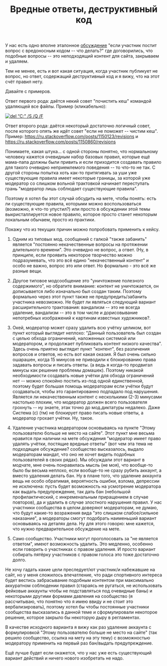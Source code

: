 ﻿---
title: "Вредные ответы, деструктивный код"
se.owner.user_id: 213987
se.owner.display_name: "A K"
se.owner.link: "https://ru.meta.stackoverflow.com/users/213987/a-k"
se.link: "https://ru.meta.stackoverflow.com/questions/10617/%d0%92%d1%80%d0%b5%d0%b4%d0%bd%d1%8b%d0%b5-%d0%be%d1%82%d0%b2%d0%b5%d1%82%d1%8b-%d0%b4%d0%b5%d1%81%d1%82%d1%80%d1%83%d0%ba%d1%82%d0%b8%d0%b2%d0%bd%d1%8b%d0%b9-%d0%ba%d0%be%d0%b4"
se.question_id: 10617
se.post_type: question
se.score: 15
---
<p>У  нас есть одно вполне эталонное <a href="https://ru.meta.stackoverflow.com/q/10560/213987">обсуждение</a> &quot;если участник постит вопрос с вредоносным кодом -- что делать?&quot; где договорились, что подобные вопросы -- это неподходящий контент для сайта, закрываем и удаляем.</p>
<p>Тем не менее, есть и вот какая ситуация, когда участник публикует не вопрос, но ответ, содержащий деструктивный код и я вижу, что на этот счёт правил нету.</p>
<p>Давайте с примеров.</p>
<p>Ответ первого рода: даётся некий совет &quot;почистить кеш&quot; командой удаляющей все файлы. Пример (кликабельно):</p>
<p><a href="https://ru.stackoverflow.com/a/1148082/"><img src="https://i.stack.imgur.com/XX972.png" alt="del “C:&quot; /S /Q /F" /></a></p>
<p>Ответ второго рода: даётся некоторый достаточно логичный совет, после которого опять же идёт совет &quot;если не поможет -- чистим кеш&quot;. Пример: <a href="https://ru.stackoverflow.com/posts/1150123/revisions">https://ru.stackoverflow.com/posts/1150123/revisions</a> и <a href="https://ru.stackoverflow.com/posts/1150860/revisions">https://ru.stackoverflow.com/posts/1150860/revisions</a></p>
<p>Понимаете, какая штука... с одной стороны понятно, что нормальному человеку кажется очевидным набор базовых правил, которые ещё мама-папа должны были привить и если приходится создавать правило для такого очевидно неприемлемого поведения -- то что-то не так. С другой стороны попытка хоть как-то притягивать за уши уже существующие правила имеет некоторые границы, за которой уже модератор со слишком вольной трактовкой начинает переступать грань &quot;модератор лишь соблюдает существующие правила&quot;.</p>
<p>Поэтому я хотел бы этот случай обсудить на мете, чтобы понять: есть ли существующие правила, которыми можно воспользоваться (возможно, я что-то упустил?) или просто в обсуждении этой темы выкристаллируется новое правило, которое просто станет некоторым локальным обычаем, просто из практики.</p>
<p>Покажу что из текущих причин можно попробовать применить к кейсу.</p>
<ol>
<li><p>Одним из типовых мод. сообщений с галкой &quot;также забанить&quot; является &quot;постоянно некачественные вопросы на протяжении длительного времени&quot;. Это очевидно не вопрос, а ответ. (Ну, в принципе, если проявить некоторое творчество можно подразумевать, что это всё едино &quot;некачественный контент&quot; и особо не важно, вопрос это или ответ. Но формально - это всё же разные вещи.</p>
</li>
<li><p>Другое типовое модсообщение это &quot;уничтожение полезного содержимого&quot;, но обратите внимание: контент не уничтожается, он дописывается либо изначально был создан таким. Поэтому формально через этот пункт также не предупредить/забанить участника невозможно. Не будет ли являться следующий вариант расширительного трактования: вандализм -- это не всегда удаление, вандализм -- это в том числе и дорисовывание непотребных изображений к картинам известных художников?.</p>
</li>
<li><p>Окей, модератор может сразу удалить всю учётку целиком, вот пункт который выглядит неплохо: &quot;Данный пользователь был создан с целью обхода ограничений, наложенных системой или модератором, и продолжает публиковать контент низкого качества&quot;. Здесь очень приятно выглядит пункт &quot;контент&quot;, без различения вопросов и ответов, но есть вот какая оказия. Я был очень сильно ошарашен, когда 15 минусов не приводили к блокированию права задавать вопросы и писать ответы. (а ведь я когда-то продвигал минусы как решение проблемы домашек). Поэтому никакой необходимости создавать новые учётки для обхода ограничений нет -- можно спокойно постить из-под одной единственной, поэтому будет большая помощь модераторам если учётки будут создаваться, чтобы это гарантированно подпадало под нарушения. Является ли некачественным контент с несколькими (2-3) минусами настолько плохим, что модератор должен всего пользователя грохнуть -- ну знаете, этак точно до мод.диктатуры недалеко. Даже Система (с) (тм) не блокирует право писать новые ответы, а модератор грохает учётки. Ну, такое.</p>
</li>
<li><p>Удаление участника модератором основываясь на пункте &quot;Этому пользователю больше не место на сайте&quot;. Этот пункт мне весьма нравится при наличии на мете обсуждения &quot;модератор имеет право удалять учётки, постящие вредные ответы&quot; (вот чем эта тема не подходящее обсуждение? сообщество высказалось, выдало модераторам мандат, что оно не хочет видеть подобных пользователей в своих рядах). Мы обсуждали этот вариант в модчате, мне очень понравилась мысль (не моя), что вообще-то было бы весьма неплохо, если вообще-то не сразу рубить аккаунт, а вместо удаления делать бан. Ну в плане того, что удаление аккаунта вещь не особо обратимая, вероятность ошибки, взлома, депрессии не исключена: пусть будет возможность на усмотрение модератора как выдать предупреждение, так дать бан (небольшой профилактический, с инкременальным приращением в случае повторов), да и удалить в случае злостного нарушения правил. У нас участники сообщества в целом доверяют модераторам, не думаю, что будут какие-то возражения вида &quot;это слишком слабое/сильное наказание&quot;, а модераторы смогут подобрать наименьший вариант основываясь на деталях дела. Ну для этого говорю: мне кажется, что нужно предварительное обсуждение на мете.</p>
</li>
<li><p>Само сообщество. Участники могут проголосовать за &quot;не является ответом&quot;, имеют возможность удалить. Это медленно, особенно если говорить о участниках с правом удаления. И просто вариант собирать пятёрку участников с правом голоса это тоже достаточно долго.</p>
</li>
</ol>
<p>Не хочу гадать какие цели преследует/ют участник/и набежавшие на сайт, но у меня сложилось впечатление, что ради спортивного интереса будет вестись забрасывание подобным контентом при максимально аккуратном соблюдении правил (стараясь не ругаться, не использовать фейковые аккаунты чтобы не подставляться под очевидные баны) и некоторыми другими формами давления на сообщество (я рассчитываю, что понятно что я имею ввиду и не стоит это вербализировать), поэтому хотел бы чтобы постоянные участники сообщества высказались в данной теме и сформулировали некоторое решение, которое закрыло бы некоторую дыру в регламентах.</p>
<p>В качестве исходного варианта я вижу как раз удаление аккаунта с формулировкой &quot;Этому пользователю больше не место на сайте&quot; (так решило сообщество, ссылка на мету на эту тему) с возможностью модератору применить на первый раз бан/выдать предупреждение.</p>
<p>Ещё лучше будет если окажется, что у нас уже есть существующий вариант действий и ничего нового изобретать не надо.</p>
